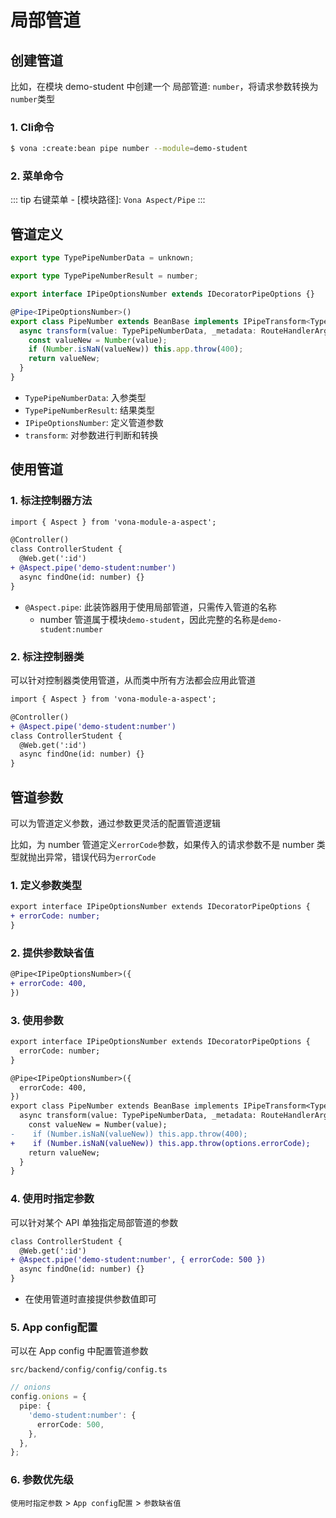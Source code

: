 # 局部管道

## 创建管道

比如，在模块 demo-student 中创建一个 局部管道: `number`，将请求参数转换为`number`类型

### 1. Cli命令

``` bash
$ vona :create:bean pipe number --module=demo-student
```

### 2. 菜单命令

::: tip
右键菜单 - [模块路径]: `Vona Aspect/Pipe`
:::

## 管道定义

``` typescript
export type TypePipeNumberData = unknown;

export type TypePipeNumberResult = number;

export interface IPipeOptionsNumber extends IDecoratorPipeOptions {}

@Pipe<IPipeOptionsNumber>()
export class PipeNumber extends BeanBase implements IPipeTransform<TypePipeNumberData, TypePipeNumberResult> {
  async transform(value: TypePipeNumberData, _metadata: RouteHandlerArgumentMeta, _options: IPipeOptionsNumber): Promise<TypePipeNumberResult> {
    const valueNew = Number(value);
    if (Number.isNaN(valueNew)) this.app.throw(400);
    return valueNew;
  }
}
```

- `TypePipeNumberData`: 入参类型
- `TypePipeNumberResult`: 结果类型
- `IPipeOptionsNumber`: 定义管道参数
- `transform`: 对参数进行判断和转换

## 使用管道

### 1. 标注控制器方法

``` diff
import { Aspect } from 'vona-module-a-aspect';

@Controller()
class ControllerStudent {
  @Web.get(':id')
+ @Aspect.pipe('demo-student:number')
  async findOne(id: number) {}
}
```

- `@Aspect.pipe`: 此装饰器用于使用局部管道，只需传入管道的名称
  - number 管道属于模块`demo-student`，因此完整的名称是`demo-student:number`

### 2. 标注控制器类

可以针对控制器类使用管道，从而类中所有方法都会应用此管道

``` diff
import { Aspect } from 'vona-module-a-aspect';

@Controller()
+ @Aspect.pipe('demo-student:number')
class ControllerStudent {
  @Web.get(':id')
  async findOne(id: number) {}
}
```

## 管道参数

可以为管道定义参数，通过参数更灵活的配置管道逻辑

比如，为 number 管道定义`errorCode`参数，如果传入的请求参数不是 number 类型就抛出异常，错误代码为`errorCode`

### 1. 定义参数类型

``` diff
export interface IPipeOptionsNumber extends IDecoratorPipeOptions {
+ errorCode: number;
}
```

### 2. 提供参数缺省值

``` diff
@Pipe<IPipeOptionsNumber>({
+ errorCode: 400,
})
```

### 3. 使用参数

``` diff
export interface IPipeOptionsNumber extends IDecoratorPipeOptions {
  errorCode: number;
}

@Pipe<IPipeOptionsNumber>({
  errorCode: 400,
})
export class PipeNumber extends BeanBase implements IPipeTransform<TypePipeNumberData, TypePipeNumberResult> {
  async transform(value: TypePipeNumberData, _metadata: RouteHandlerArgumentMeta, options: IPipeOptionsNumber): Promise<TypePipeNumberResult> {
    const valueNew = Number(value);
-    if (Number.isNaN(valueNew)) this.app.throw(400);
+    if (Number.isNaN(valueNew)) this.app.throw(options.errorCode);
    return valueNew;
  }
}
```

### 4. 使用时指定参数

可以针对某个 API 单独指定局部管道的参数

``` diff
class ControllerStudent {
  @Web.get(':id')
+ @Aspect.pipe('demo-student:number', { errorCode: 500 })
  async findOne(id: number) {}
}
```

- 在使用管道时直接提供参数值即可

### 5. App config配置

可以在 App config 中配置管道参数

`src/backend/config/config/config.ts`

``` typescript
// onions
config.onions = {
  pipe: {
    'demo-student:number': {
      errorCode: 500,
    },
  },
};
```

### 6. 参数优先级

`使用时指定参数` > `App config配置` > `参数缺省值`
